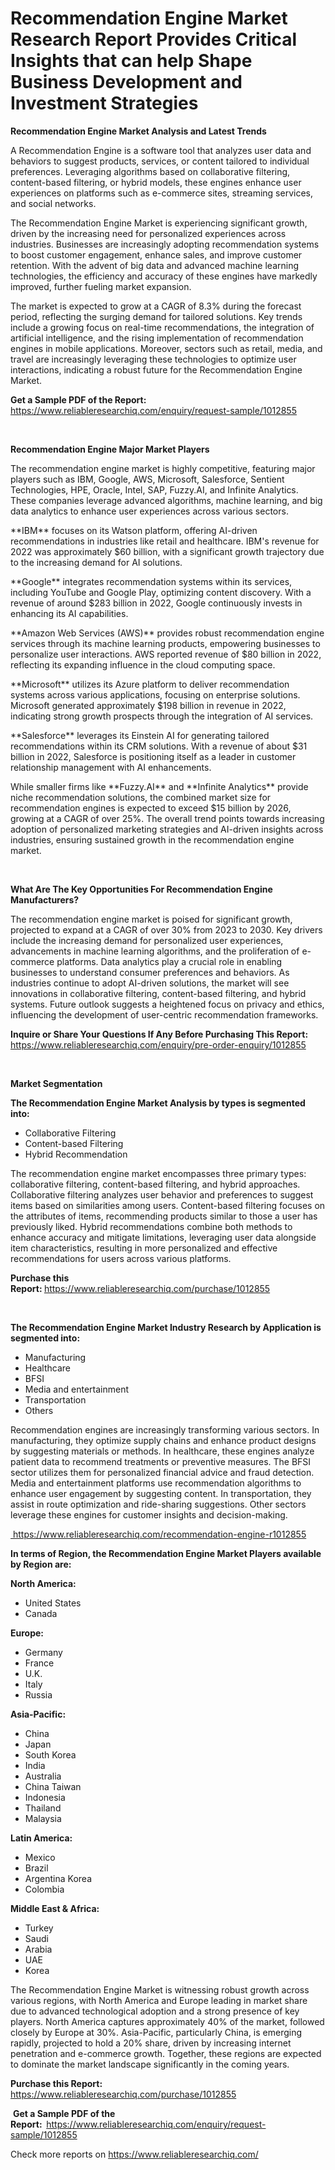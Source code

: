 <p><h1>Recommendation Engine Market Research Report Provides Critical Insights that can help Shape Business Development and Investment Strategies</h1></p><p><strong>Recommendation Engine Market Analysis and Latest Trends</strong></p>
<p><p>A Recommendation Engine is a software tool that analyzes user data and behaviors to suggest products, services, or content tailored to individual preferences. Leveraging algorithms based on collaborative filtering, content-based filtering, or hybrid models, these engines enhance user experiences on platforms such as e-commerce sites, streaming services, and social networks.</p><p>The Recommendation Engine Market is experiencing significant growth, driven by the increasing need for personalized experiences across industries. Businesses are increasingly adopting recommendation systems to boost customer engagement, enhance sales, and improve customer retention. With the advent of big data and advanced machine learning technologies, the efficiency and accuracy of these engines have markedly improved, further fueling market expansion. </p><p>The market is expected to grow at a CAGR of 8.3% during the forecast period, reflecting the surging demand for tailored solutions. Key trends include a growing focus on real-time recommendations, the integration of artificial intelligence, and the rising implementation of recommendation engines in mobile applications. Moreover, sectors such as retail, media, and travel are increasingly leveraging these technologies to optimize user interactions, indicating a robust future for the Recommendation Engine Market.</p></p>
<p><strong>Get a Sample PDF of the Report:&nbsp;</strong> <a href="https://www.reliableresearchiq.com/enquiry/request-sample/1012855?utm_campaign=2285&utm_medium=2&utm_source=Github&utm_content=ia&utm_term=06032025&utm_id=recommendation-engine">https://www.reliableresearchiq.com/enquiry/request-sample/1012855</a></p>
<p>&nbsp;</p>
<p><strong>Recommendation Engine Major Market Players</strong></p>
<p><p>The recommendation engine market is highly competitive, featuring major players such as IBM, Google, AWS, Microsoft, Salesforce, Sentient Technologies, HPE, Oracle, Intel, SAP, Fuzzy.AI, and Infinite Analytics. These companies leverage advanced algorithms, machine learning, and big data analytics to enhance user experiences across various sectors.</p><p>**IBM** focuses on its Watson platform, offering AI-driven recommendations in industries like retail and healthcare. IBM's revenue for 2022 was approximately $60 billion, with a significant growth trajectory due to the increasing demand for AI solutions.</p><p>**Google** integrates recommendation systems within its services, including YouTube and Google Play, optimizing content discovery. With a revenue of around $283 billion in 2022, Google continuously invests in enhancing its AI capabilities.</p><p>**Amazon Web Services (AWS)** provides robust recommendation engine services through its machine learning products, empowering businesses to personalize user interactions. AWS reported revenue of $80 billion in 2022, reflecting its expanding influence in the cloud computing space.</p><p>**Microsoft** utilizes its Azure platform to deliver recommendation systems across various applications, focusing on enterprise solutions. Microsoft generated approximately $198 billion in revenue in 2022, indicating strong growth prospects through the integration of AI services.</p><p>**Salesforce** leverages its Einstein AI for generating tailored recommendations within its CRM solutions. With a revenue of about $31 billion in 2022, Salesforce is positioning itself as a leader in customer relationship management with AI enhancements.</p><p>While smaller firms like **Fuzzy.AI** and **Infinite Analytics** provide niche recommendation solutions, the combined market size for recommendation engines is expected to exceed $15 billion by 2026, growing at a CAGR of over 25%. The overall trend points towards increasing adoption of personalized marketing strategies and AI-driven insights across industries, ensuring sustained growth in the recommendation engine market.</p></p>
<p>&nbsp;</p>
<p><strong>What Are The Key Opportunities For Recommendation Engine Manufacturers?</strong></p>
<p><p>The recommendation engine market is poised for significant growth, projected to expand at a CAGR of over 30% from 2023 to 2030. Key drivers include the increasing demand for personalized user experiences, advancements in machine learning algorithms, and the proliferation of e-commerce platforms. Data analytics play a crucial role in enabling businesses to understand consumer preferences and behaviors. As industries continue to adopt AI-driven solutions, the market will see innovations in collaborative filtering, content-based filtering, and hybrid systems. Future outlook suggests a heightened focus on privacy and ethics, influencing the development of user-centric recommendation frameworks.</p></p>
<p><strong>Inquire or Share Your Questions If Any Before Purchasing This Report:</strong> <a href="https://www.reliableresearchiq.com/enquiry/pre-order-enquiry/1012855?utm_campaign=2285&utm_medium=2&utm_source=Github&utm_content=ia&utm_term=06032025&utm_id=recommendation-engine">https://www.reliableresearchiq.com/enquiry/pre-order-enquiry/1012855</a></p>
<p>&nbsp;</p>
<p><strong>Market Segmentation</strong></p>
<p><strong>The Recommendation Engine Market Analysis by types is segmented into:</strong></p>
<p><ul><li>Collaborative Filtering</li><li>Content-based Filtering</li><li>Hybrid Recommendation</li></ul></p>
<p><p>The recommendation engine market encompasses three primary types: collaborative filtering, content-based filtering, and hybrid approaches. Collaborative filtering analyzes user behavior and preferences to suggest items based on similarities among users. Content-based filtering focuses on the attributes of items, recommending products similar to those a user has previously liked. Hybrid recommendations combine both methods to enhance accuracy and mitigate limitations, leveraging user data alongside item characteristics, resulting in more personalized and effective recommendations for users across various platforms.</p></p>
<p><strong>Purchase this Report:&nbsp;</strong><a href="https://www.reliableresearchiq.com/purchase/1012855?utm_campaign=2285&utm_medium=2&utm_source=Github&utm_content=ia&utm_term=06032025&utm_id=recommendation-engine">https://www.reliableresearchiq.com/purchase/1012855</a></p>
<p>&nbsp;</p>
<p><strong>The Recommendation Engine Market Industry Research by Application is segmented into:</strong></p>
<p><ul><li>Manufacturing</li><li>Healthcare</li><li>BFSI</li><li>Media and entertainment</li><li>Transportation</li><li>Others</li></ul></p>
<p><p>Recommendation engines are increasingly transforming various sectors. In manufacturing, they optimize supply chains and enhance product designs by suggesting materials or methods. In healthcare, these engines analyze patient data to recommend treatments or preventive measures. The BFSI sector utilizes them for personalized financial advice and fraud detection. Media and entertainment platforms use recommendation algorithms to enhance user engagement by suggesting content. In transportation, they assist in route optimization and ride-sharing suggestions. Other sectors leverage these engines for customer insights and decision-making.</p></p>
<p><a href="https://www.reliableresearchiq.com/recommendation-engine-r1012855?utm_campaign=2285&utm_medium=2&utm_source=Github&utm_content=ia&utm_term=06032025&utm_id=recommendation-engine">&nbsp;https://www.reliableresearchiq.com/recommendation-engine-r1012855</a></p>
<p><strong>In terms of Region, the Recommendation Engine Market Players available by Region are:</strong></p>
<p>
    <p> <strong> North America: </strong>
        <ul>
            <li>United States</li>
            <li>Canada</li>
        </ul>
        </p> 
    <p> <strong> Europe: </strong>
        <ul>
            <li>Germany</li>
            <li>France</li>
            <li>U.K.</li>
            <li>Italy</li>
            <li>Russia</li>
        </ul>
        </p> 
    <p> <strong> Asia-Pacific: </strong>
        <ul>
            <li>China</li>
            <li>Japan</li>
            <li>South Korea</li>
            <li>India</li>
            <li>Australia</li>
            <li>China Taiwan</li>
            <li>Indonesia</li>
            <li>Thailand</li>
            <li>Malaysia</li>
        </ul>
        </p> 
    <p> <strong> Latin America: </strong>
        <ul>
            <li>Mexico</li>
            <li>Brazil</li>
            <li>Argentina Korea</li>
            <li>Colombia</li>
        </ul>
        </p> 
    <p> <strong> Middle East & Africa: </strong>
        <ul>
            <li>Turkey</li>
            <li>Saudi</li>
            <li>Arabia</li>
            <li>UAE</li>
            <li>Korea</li>
        </ul>
    </p>
    </p>
<p><p>The Recommendation Engine Market is witnessing robust growth across various regions, with North America and Europe leading in market share due to advanced technological adoption and a strong presence of key players. North America captures approximately 40% of the market, followed closely by Europe at 30%. Asia-Pacific, particularly China, is emerging rapidly, projected to hold a 20% share, driven by increasing internet penetration and e-commerce growth. Together, these regions are expected to dominate the market landscape significantly in the coming years.</p></p>
<p><strong>Purchase this Report: </strong><a href="https://www.reliableresearchiq.com/purchase/1012855?utm_campaign=2285&utm_medium=2&utm_source=Github&utm_content=ia&utm_term=06032025&utm_id=recommendation-engine">https://www.reliableresearchiq.com/purchase/1012855</a></p>
<p>&nbsp;<strong>Get a Sample PDF of the Report:&nbsp;&nbsp;</strong><a href="https://www.reliableresearchiq.com/enquiry/request-sample/1012855?utm_campaign=2285&utm_medium=2&utm_source=Github&utm_content=ia&utm_term=06032025&utm_id=recommendation-engine">https://www.reliableresearchiq.com/enquiry/request-sample/1012855</a></p>
<p><strong></strong></p>
<p>Check more reports on <a href="https://www.reliableresearchiq.com/?utm_campaign=2285&utm_medium=2&utm_source=Github&utm_content=ia&utm_term=06032025&utm_id=recommendation-engine">https://www.reliableresearchiq.com/</a></p>